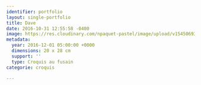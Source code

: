 ```yaml
---
identifier: portfolio
layout: single-portfolio
title: Dave
date: 2016-10-31 12:55:58 -0400
image: https://res.cloudinary.com/npaquet-pastel/image/upload/v1545069369/Dav-bande-dessin%C3%A9e-fusain-20-X-28-cm-2016.jpg
metadata:
  year: 2016-12-01 05:00:00 +0000
  dimensions: 20 x 28 cm
  support: ''
  type: Croquis au fusain
categorie: croquis

---
```

